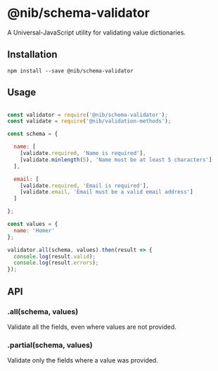 # @nib/schema-validator

A Universal-JavaScript utility for validating value dictionaries.

## Installation

    npm install --save @nib/schema-validator

## Usage

```javascript

const validator = require('@nib/schema-validator');
const validate = require('@nib/validation-methods');

const schema = {

  name: [
    [validate.required, 'Name is required'],
    [validate.minlength(5), 'Name must be at least 5 characters']
  ],

  email: [
    [validate.required, 'Email is required'],
    [validate.email, 'Email must be a valid email address']
  ]

};

const values = {
  name: 'Homer'
};

validator.all(schema, values).then(result => {
  console.log(result.valid);
  console.log(result.errors);
});

```

## API

### .all(schema, values)

Validate all the fields, even where values are not provided.

### .partial(schema, values)

Validate only the fields where a value was provided.

